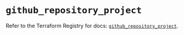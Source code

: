# `github_repository_project`

Refer to the Terraform Registry for docs: [`github_repository_project`](https://registry.terraform.io/providers/integrations/github/6.2.2/docs/resources/repository_project).
